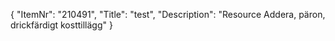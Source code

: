 {
  "ItemNr": "210491",
  "Title": "test",
  "Description": "Resource Addera, päron, drickfärdigt kosttillägg"
}